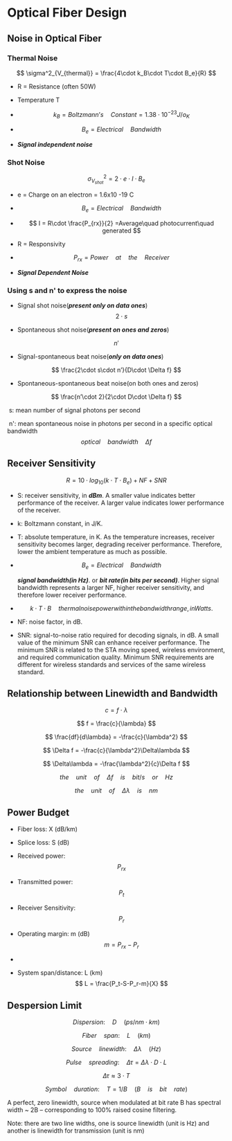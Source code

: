 # Optical Fiber Design

## Noise in Optical Fiber

###  Thermal Noise 

$$
\sigma^2_{V_{thermal}} = \frac{4\cdot k_B\cdot T\cdot B_e}{R}
$$

- R = Resistance (often 50W)

- Temperature T

- $$
  k_B= Boltzmann’s \quad Constant = 1.38\cdot10^{-23} J/{o_K}
  $$

- $$
  B_e = Electrical\quad Bandwidth
  $$

- ***Signal independent noise***



### Shot Noise 

$$
\sigma^2_{V_{shot}} = 2\cdot e\cdot I\cdot B_e
$$

- e = Charge on an electron = 1.6x10 -19 C

- $$
  B_e =  Electrical\quad Bandwidth
  $$

- $$
  I = R\cdot \frac{P_{rx}}{2} =Average\quad photocurrent\quad generated
  $$

- R = Responsivity

- $$
  P_{rx} =Power\quad at\quad the\quad Receiver
  $$

- ***Signal Dependent Noise***



### Using s and n' to express the noise

- Signal shot noise(***present only on data ones***)
  $$
  2\cdot s
  $$

- Spontaneous shot noise(***present on ones and zeros***)

$$
n'
$$

- Signal-spontaneous beat noise(***only on data ones***)

$$
\frac{2\cdot s\cdot n’}{D\cdot \Delta f}
$$

- Spontaneous-spontaneous beat noise(on both ones and zeros)

$$
\frac{n’\cdot 2}{2\cdot D\cdot \Delta f}
$$

​		s: mean number of signal photons per second

​		n': mean spontaneous noise in photons per second in a specific optical bandwidth 
$$
optical\quad bandwidth\quad\Delta f
$$


## Receiver Sensitivity

$$
R = 10\cdot log_{10}(k\cdot T\cdot B_e) + NF+SNR
$$

- S: receiver sensitivity, in ***dBm***. A smaller value indicates better performance of the receiver. A larger value indicates lower performance of the receiver.

- k: Boltzmann constant, in J/K.

- T: absolute temperature, in K. As the temperature increases, receiver sensitivity becomes larger, degrading receiver performance. Therefore, lower the ambient temperature as much as possible.

- $$
  B_e =  Electrical\quad Bandwidth
  $$

  ***signal bandwidth(in Hz)***. or ***bit rate(in bits per second)***. Higher signal bandwidth represents a larger NF, higher receiver sensitivity, and therefore lower receiver performance.

- $$
  k\cdot T\cdot B\quad thermal noise power within the bandwidth range, in Watts.
  $$

- NF: noise factor, in dB.

- SNR: signal-to-noise ratio required for decoding signals, in dB. A small value of the minimum SNR can enhance receiver performance. The minimum SNR is related to the STA moving speed, wireless environment, and required communication quality. Minimum SNR requirements are different for wireless standards and services of the same wireless standard.



## Relationship between Linewidth and Bandwidth

$$
c = f\cdot \lambda
$$

$$
f = \frac{c}{\lambda}
$$

$$
\frac{df}{d\lambda} = -\frac{c}{\lambda^2}
$$

$$
\Delta f = -\frac{c}{\lambda^2}\Delta\lambda
$$

$$
\Delta\lambda = -\frac{\lambda^2}{c}\Delta f
$$

$$
the\quad unit\quad of\quad\Delta f\quad  is\quad bit/s\quad or\quad Hz
$$

$$
the\quad unit\quad of\quad\Delta\lambda\quad is\quad nm
$$



## Power Budget

- Fiber loss: X (dB/km)

- Splice loss: S (dB)

- Received power: 
  $$
  P_{rx}
  $$

- Transmitted power:
  $$
  P_t
  $$

- Receiver Sensitivity:
  $$
  P_r
  $$

- Operating margin: m (dB)
  $$
  m = P_{rx}-P_r
  $$

- 

- System span/distance: L (km)
  $$
  L = \frac{P_t-S-P_r-m}{X}
  $$
  

## Despersion Limit

$$
Dispersion:\quad D\quad (ps/nm\cdot km)
$$

$$
Fiber\quad span:\quad L\quad(km)
$$

$$
Source\quad linewidth:\quad\Delta\lambda\quad(Hz)
$$

$$
Pulse\quad spreading:\quad\Delta\tau=\Delta\lambda\cdot D\cdot L
$$

$$
\Delta\tau\approx3\cdot T
$$

$$
Symbol\quad duration:\quad T=1/B\quad (B\quad is\quad bit\quad rate)
$$

A perfect, zero linewidth, source when modulated at bit rate B has spectral width ~ 2B – corresponding to 100% raised cosine filtering.

Note: there are two line widths, one is source linewidth (unit is Hz) and another is linewidth for transmission (unit is nm)





